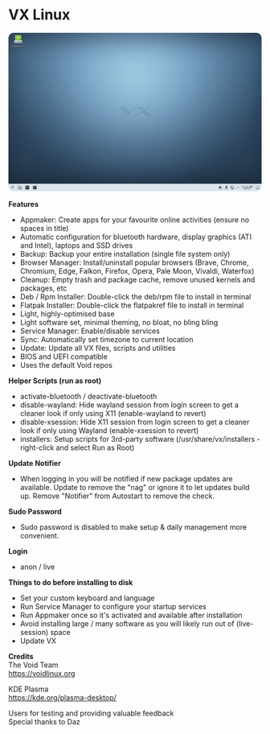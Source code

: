# VX Linux
<img src="https://github.com/VX-Linux/main/blob/main/vx-6.0.jpg" style="width:960px;border-radius:10px!important;">

**Features**
- Appmaker: Create apps for your favourite online activities (ensure no spaces in title)
- Automatic configuration for bluetooth hardware, display graphics (ATI and Intel), laptops and SSD drives
- Backup: Backup your entire installation (single file system only)
- Browser Manager: Install/uninstall popular browsers (Brave, Chrome, Chromium, Edge, Falkon, Firefox, Opera, Pale Moon, Vivaldi, Waterfox)
- Cleanup: Empty trash and package cache, remove unused kernels and packages, etc
- Deb / Rpm Installer: Double-click the deb/rpm file to install in terminal
- Flatpak Installer: Double-click the flatpakref file to install in terminal
- Light, highly-optimised base
- Light software set, minimal theming, no bloat, no bling bling
- Service Manager: Enable/disable services
- Sync: Automatically set timezone to current location
- Update: Update all VX files, scripts and utilities
- BIOS and UEFI compatible
- Uses the default Void repos

**Helper Scripts (run as root)**
- activate-bluetooth / deactivate-bluetooth
- disable-wayland: Hide wayland session from login screen to get a cleaner look if only using X11 (enable-wayland to revert)
- disable-xsession: Hide X11 session from login screen to get a cleaner look if only using Wayland (enable-xsession to revert)
- installers: Setup scripts for 3rd-party software (/usr/share/vx/installers - right-click and select Run as Root)

**Update Notifier**
- When logging in you will be notified if new package updates are available. Update to remove the "nag" or ignore it to let updates build up. Remove "Notifier" from Autostart to remove the check.

**Sudo Password**
- Sudo password is disabled to make setup & daily management more convenient. 

**Login**
- anon / live

**Things to do before installing to disk**
- Set your custom keyboard and language
- Run Service Manager to configure your startup services
- Run Appmaker once so it's activated and available after installation
- Avoid installing large / many software as you will likely run out of (live-session) space
- Update VX

**Credits**
<br>
The Void Team<br>
https://voidlinux.org

KDE Plasma<br>
https://kde.org/plasma-desktop/

Users for testing and providing valuable feedback<br>
Special thanks to Daz

